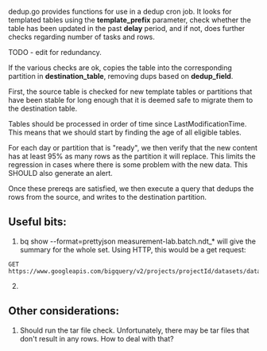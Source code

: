 dedup.go provides functions for use in a dedup cron job.  It looks for
templated tables using the __template_prefix__ parameter, check whether the
table has been updated in the past __delay__ period, and if not, does
further checks regarding number of tasks and rows.

TODO - edit for redundancy.

If the various checks are ok, copies the table into the corresponding
partition in __destination_table__, removing dups based on
__dedup_field__.

First, the source table is checked for new template tables or
partitions that have been stable for long enough that it is
deemed safe to migrate them to the destination table.

Tables should be processed in order of time since
LastModificationTime.  This means that we should start by
finding the age of all eligible tables.

For each day or partition that is "ready", we then verify that
the new content has at least 95% as many rows as the partition
it will replace.  This limits the regression in cases where
there is some problem with the new data.  This SHOULD also
generate an alert.

Once these prereqs are satisfied, we then execute a query that
dedups the rows from the source, and writes to the destination
partition.

## Useful bits:

1. bq show --format=prettyjson measurement-lab.batch.ndt_* will give
 the summary for the whole set.  Using HTTP, this would be a get request:
 ```
GET https://www.googleapis.com/bigquery/v2/projects/projectId/datasets/datasetId/tables/tableId

 ```
2. 

## Other considerations:
1. Should run the tar file check.  Unfortunately, there may be tar
files that don't result in any rows.  How to deal with that?

